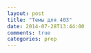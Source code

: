 ```yaml
---
layout: post
title: "Темы для 403"
date: 2014-07-28T13:44:00
comments: true
categories: prep 
---
```

